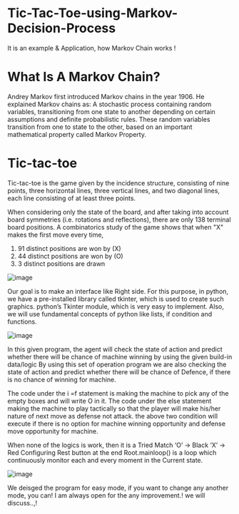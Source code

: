 # Tic-Tac-Toe-using-Markov-Decision-Process
It is an example &amp; Application, how Markov Chain works ! 

# What Is A Markov Chain?

Andrey Markov first introduced Markov chains in the year 1906. He explained Markov chains as:
A stochastic process containing random variables, transitioning from one state to another depending on certain assumptions and definite probabilistic rules.
These random variables transition from one to state to the other, based on an important mathematical property called Markov Property.

# Tic-tac-toe
Tic-tac-toe is the game given by the incidence structure, consisting of nine points, three horizontal lines, three vertical lines, and two diagonal lines, each line consisting of at least three points.


When considering only the state of the board, and after taking into account board symmetries (i.e. rotations and reflections), there are only 138 terminal board positions. A combinatorics study of the game shows that when "X" makes the first move every time,

1) 91 distinct positions are won by (X)
2) 44 distinct positions are won by (O)
3) 3 distinct positions are drawn

![image](https://user-images.githubusercontent.com/63719445/125157489-e5ac2c80-e188-11eb-9de3-45b0cab42ed4.png)

Our goal is to make an interface like Right side. For this purpose, in python, we have a pre-installed library called tkinter, which is used to create such graphics. 
python’s Tkinter module, which is very easy to implement. Also, we will use fundamental concepts of python like lists, if condition and functions.

![image](https://user-images.githubusercontent.com/63719445/125157553-518e9500-e189-11eb-99ff-da8791de2c98.png)


In this given program, the agent will check the state of action and predict whether there will be chance of machine winning by using the given build-in data/logic
By using this set of operation program we are also checking the state of action and predict whether there will be chance of Defence, if there is no chance of winning for machine.

The code under the i =f statement is making the machine to pick any of the empty boxes and will write O in it.
The code under the else statement making the machine to play tactically so that the player will make his/her nature of next move as defense not attack.
the above two condition will execute if there is no option for machine winning opportunity and defense move opportunity for machine.

When none of the logics is work, then it is a Tried Match
‘O’ → Black
‘X’  → Red
Configuring Rest button at the end 
Root.mainloop() is a loop which continuously monitor each and every moment in the Current state.

![image](https://user-images.githubusercontent.com/63719445/125157627-c06bee00-e189-11eb-8e81-93427721b6f0.png)


We deisged the program for easy mode, if you want to change any another mode, you can!
I am always open for the any improvement.! we will discuss..,! 
